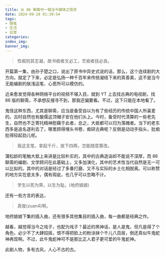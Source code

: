 ```yaml
---
title: 从 86 聊斋中一窥当今媒体之怪状
date: 2024-09-28 01:39:54
tags:
- 随笔
- 生活
- 日常
categories:
index_img:
banner_img:
---
```


> 性痴则其志凝，故书痴者文必工，艺痴者技必良。

开篇第一集，由孙子楚之口，说出了原书中异史式说的话，那么，这个连续剧的大方向，就定了下来，必定是弘扬一种千百年来传统凝结下来的真善美，这不是当今无能编剧的肤浅运笔、心思所可以模仿的。

近来愈发觉得各种网络平台的视频不堪入目，就到 YT 上去找古典的电视剧，找 86 版的聊斋，不承想反搜寻不到，那我还偏要看。不过，这下只能在本地看了。

鬼怪这种东西，尤其是聊斋，应当是备受自以为有了些经历的传统中国人所喜爱的。古时自然也有酸儒这顶帽子安在他们头上。今时，备受时代清算的一些老先生，自然也不乏寄托精神慰藉于此者，总之，大抵都可以归为落魄者。当下的老东西多是追名逐利去了，哪里顾得埋头书卷，痴研古典呢？反倒是动动手指头，批痴批得较起劲儿呢。

> 我这支笔，拿起千斤，放下四两，怎能随意篡改。

蒲松龄的笔触大抵上来讲是比较朴实的，其中的古典造诣却不能说不深厚，而 86 聊斋的编剧、文学顾问在此基础上，又多加演化，其中的艺术性当代自然是无一可以比拟的。其中的对话是经过了多番打磨、又不与实际的乡土化相脱离。可以称赞的地方实在是太多，偶有瑕疵，也几乎可以忽略不计。

> 学生以死为荣，以生为耻。(地府娘娘)

还有一些方言的表达，

> 真俊(zuan4)啊。

地府娘娘下集的插入曲，还有很多其他集目的插入曲，每一曲都是经典之作。

越看，越觉得当今之戏子，也配为戏子？最近的黑神话，是人是鬼，但凡是得了个角色，必少不了大肆招摇，恨不得把脸上的粉涂抹个千儿八百层，倒还真似牛鬼蛇神再现啊。不过，此牛鬼蛇神可不是那比正人君子更可爱的牛鬼蛇神。

此剧人物，多有古风，人心不古的古。




